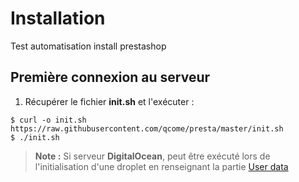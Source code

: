 # Installation

Test automatisation install prestashop

## Première connexion au serveur

 1. Récupérer le fichier **init.sh** et l'exécuter :
 
```console
$ curl -o init.sh https://raw.githubusercontent.com/qcome/presta/master/init.sh
$ ./init.sh
```

 > **Note :** Si serveur **DigitalOcean**, peut être exécuté lors de l'initialisation d'une droplet en renseignant la partie [User data](https://www.digitalocean.com/docs/droplets/how-to/provide-user-data/#how-to-provide-user-data)
